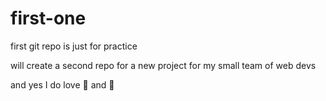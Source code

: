 # first-one
first git repo is just for practice

will create a second repo for a new project for my small team of web devs

and yes I do love :pizza: and :beer:
